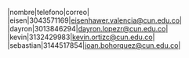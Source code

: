 |nombre|telefono|correo|
|eisen|3043571169|eisenhawer.valencia@cun.edu.co|
|dayron|3013846294|dayron.lopezr@cun.edu.co|
|kevin|3132429983|kevin.ortizc@cun.edu.co|
|sebastian|3144517854|joan.bohorquez@cun.edu.co|
